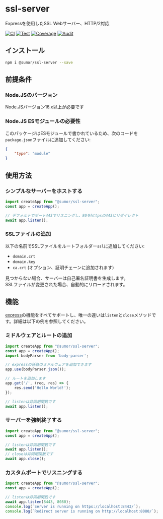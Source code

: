 # ssl-server
Expressを使用したSSL Webサーバー、HTTP/2対応

[![CI](https://github.com/sumor-cloud/ssl-server/actions/workflows/ci.yml/badge.svg)](https://github.com/sumor-cloud/ssl-server/actions/workflows/ci.yml)
[![Test](https://github.com/sumor-cloud/ssl-server/actions/workflows/ut.yml/badge.svg)](https://github.com/sumor-cloud/ssl-server/actions/workflows/ut.yml)
[![Coverage](https://github.com/sumor-cloud/ssl-server/actions/workflows/coverage.yml/badge.svg)](https://github.com/sumor-cloud/ssl-server/actions/workflows/coverage.yml)
[![Audit](https://github.com/sumor-cloud/ssl-server/actions/workflows/audit.yml/badge.svg)](https://github.com/sumor-cloud/ssl-server/actions/workflows/audit.yml)

## インストール
```bash
npm i @sumor/ssl-server --save
```

## 前提条件

### Node.JSのバージョン
Node.JSバージョン16.x以上が必要です

### Node.JS ESモジュールの必要性
このパッケージはESモジュールで書かれているため、次のコードを```package.json```ファイルに追加してください:
```json
{
    "type": "module"
}
```

## 使用方法

### シンプルなサーバーをホストする

```javascript
import createApp from "@sumor/ssl-server";
const app = createApp();

// デフォルトでポート443でリスニングし、80をhttpsの443にリダイレクト
await app.listen();
```


### SSLファイルの追加
以下の名前でSSLファイルをルートフォルダー```ssl```に追加してください:
- ```domain.crt```
- ```domain.key```
- ```ca.crt``` (オプション、証明チェーンに追加されます)

見つからない場合、サーバーは自己署名証明書を生成します。  
SSLファイルが変更された場合、自動的にリロードされます。
## 機能

[express](https://www.npmjs.com/package/express)の機能をすべてサポートし、唯一の違いは```listen```と```close```メソッドです。詳細は以下の例を参照してください。

### ミドルウェアとルートの追加

```javascript
import createApp from "@sumor/ssl-server";
const app = createApp();
import bodyParser from 'body-parser';

// expressの任意のミドルウェアを追加できます
app.use(bodyParser.json());

// ルートを追加します
app.get('/', (req, res) => {
    res.send('Hello World!');
});

// listenは非同期関数です
await app.listen();
```

### サーバーを強制終了する

```javascript
import createApp from "@sumor/ssl-server";
const app = createApp();

// listenは非同期関数です
await app.listen();
// closeは非同期関数です
await app.close();
```

### カスタムポートでリスニングする

```javascript
import createApp from "@sumor/ssl-server";
const app = createApp();

// listenは非同期関数です
await app.listen(8443, 8080);
console.log(`Server is running on https://localhost:8443/`);
console.log(`Redirect server is running on http://localhost:8080/`);
```